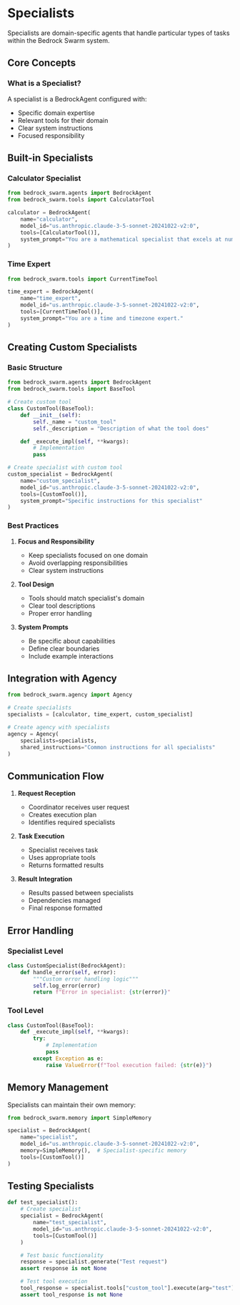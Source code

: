 # Specialists

Specialists are domain-specific agents that handle particular types of tasks within the Bedrock Swarm system.

## Core Concepts

### What is a Specialist?

A specialist is a BedrockAgent configured with:
- Specific domain expertise
- Relevant tools for their domain
- Clear system instructions
- Focused responsibility

## Built-in Specialists

### Calculator Specialist

```python
from bedrock_swarm.agents import BedrockAgent
from bedrock_swarm.tools import CalculatorTool

calculator = BedrockAgent(
    name="calculator",
    model_id="us.anthropic.claude-3-5-sonnet-20241022-v2:0",
    tools=[CalculatorTool()],
    system_prompt="You are a mathematical specialist that excels at numerical calculations."
)
```

### Time Expert

```python
from bedrock_swarm.tools import CurrentTimeTool

time_expert = BedrockAgent(
    name="time_expert",
    model_id="us.anthropic.claude-3-5-sonnet-20241022-v2:0",
    tools=[CurrentTimeTool()],
    system_prompt="You are a time and timezone expert."
)
```

## Creating Custom Specialists

### Basic Structure

```python
from bedrock_swarm.agents import BedrockAgent
from bedrock_swarm.tools import BaseTool

# Create custom tool
class CustomTool(BaseTool):
    def __init__(self):
        self._name = "custom_tool"
        self._description = "Description of what the tool does"

    def _execute_impl(self, **kwargs):
        # Implementation
        pass

# Create specialist with custom tool
custom_specialist = BedrockAgent(
    name="custom_specialist",
    model_id="us.anthropic.claude-3-5-sonnet-20241022-v2:0",
    tools=[CustomTool()],
    system_prompt="Specific instructions for this specialist"
)
```

### Best Practices

1. **Focus and Responsibility**
   - Keep specialists focused on one domain
   - Avoid overlapping responsibilities
   - Clear system instructions

2. **Tool Design**
   - Tools should match specialist's domain
   - Clear tool descriptions
   - Proper error handling

3. **System Prompts**
   - Be specific about capabilities
   - Define clear boundaries
   - Include example interactions

## Integration with Agency

```python
from bedrock_swarm.agency import Agency

# Create specialists
specialists = [calculator, time_expert, custom_specialist]

# Create agency with specialists
agency = Agency(
    specialists=specialists,
    shared_instructions="Common instructions for all specialists"
)
```

## Communication Flow

1. **Request Reception**
   - Coordinator receives user request
   - Creates execution plan
   - Identifies required specialists

2. **Task Execution**
   - Specialist receives task
   - Uses appropriate tools
   - Returns formatted results

3. **Result Integration**
   - Results passed between specialists
   - Dependencies managed
   - Final response formatted

## Error Handling

### Specialist Level

```python
class CustomSpecialist(BedrockAgent):
    def handle_error(self, error):
        """Custom error handling logic"""
        self.log_error(error)
        return f"Error in specialist: {str(error)}"
```

### Tool Level

```python
class CustomTool(BaseTool):
    def _execute_impl(self, **kwargs):
        try:
            # Implementation
            pass
        except Exception as e:
            raise ValueError(f"Tool execution failed: {str(e)}")
```

## Memory Management

Specialists can maintain their own memory:

```python
from bedrock_swarm.memory import SimpleMemory

specialist = BedrockAgent(
    name="specialist",
    model_id="us.anthropic.claude-3-5-sonnet-20241022-v2:0",
    memory=SimpleMemory(),  # Specialist-specific memory
    tools=[CustomTool()]
)
```

## Testing Specialists

```python
def test_specialist():
    # Create specialist
    specialist = BedrockAgent(
        name="test_specialist",
        model_id="us.anthropic.claude-3-5-sonnet-20241022-v2:0",
        tools=[CustomTool()]
    )

    # Test basic functionality
    response = specialist.generate("Test request")
    assert response is not None

    # Test tool execution
    tool_response = specialist.tools["custom_tool"].execute(arg="test")
    assert tool_response is not None
```
